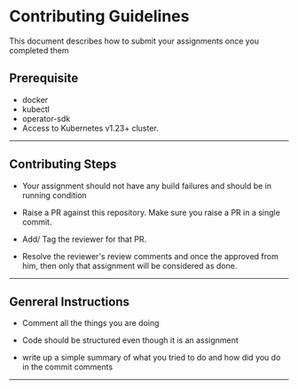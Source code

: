 # Contributing Guidelines

This document describes how to submit your assignments once you completed them

## Prerequisite
- docker
- kubectl
- operator-sdk
- Access to Kubernetes v1.23+ cluster.
---

## Contributing Steps

- Your assignment should not have any build failures and should be in running condition 

- Raise a PR against this repository. Make sure you raise a PR in a single commit.

- Add/ Tag the reviewer for that PR.

- Resolve the reviewer's review comments and once the approved from him, then only that assignment will be 
  considered as done.
---
  
## Genreral Instructions

- Comment all the things you are doing

- Code should be structured even though it is an assignment

- write up a simple summary of what you tried to do and how did you do in the commit comments

---

